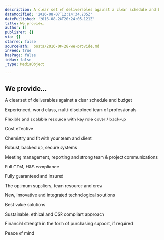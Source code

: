 ```yaml
---
description: A clear set of deliverables against a clear schedule and budget
dateModified: '2016-08-07T12:14:34.235Z'
datePublished: '2016-08-28T20:24:05.121Z'
title: We provide…
author: []
publisher: {}
via: {}
starred: false
sourcePath: _posts/2016-08-28-we-provide.md
inFeed: true
hasPage: false
inNav: false
_type: MediaObject

---
```

## We provide...

A clear set of deliverables against a clear schedule and budget

Experienced, world class, multi-disciplined team of professionals

Flexible and scalable resource with key role cover / back-up

Cost effective

Chemistry and fit with your team and client

Robust, backed up, secure systems

Meeting management, reporting and strong team & project communications

Full CDM, H&S compliance

Fully guaranteed and insured

The optimum suppliers, team resource and crew

New, innovative and integrated technological solutions

Best value solutions

Sustainable, ethical and CSR compliant approach

Financial strength in the form of purchasing support, if required

Peace of mind